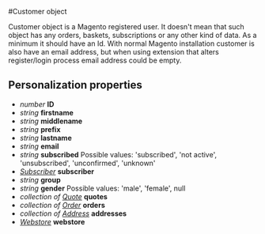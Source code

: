 #Customer object

Customer object is a Magento registered user. It doesn't mean that such object 
has any orders, baskets, subscriptions or any other kind of data. As a minimum 
it should have an Id. With normal Magento installation customer is also have 
an email address, but when using extension that alters register/login process 
email address could be empty.

## Personalization properties

- _number_ **ID**
- _string_ **firstname**
- _string_ **middlename**
- _string_ **prefix**
- _string_ **lastname**
- _string_ **email**
- _string_ **subscribed** Possible values: 'subscribed', 'not active', 'unsubscribed', 'unconfirmed', 'unknown'
- _[Subscriber](copernica-docs:MarketingSuite/magento-integration/object/subscriber)_ **subscriber**
- _string_ **group**
- _string_ **gender** Possible values: 'male', 'female', null
- _collection of [Quote](copernica-docs:MarketingSuite/magento-integration/object/quote)_ **quotes**
- _collection of [Order](copernica-docs:MarketingSuite/magento-integration/object/order)_ **orders**
- _collection of [Address](copernica-docs:MarketingSuite/magento-integration/object/address)_ **addresses**
- _[Webstore](copernica-docs:MarketingSuite/magento-integration/object/webstore)_ **webstore**
